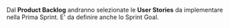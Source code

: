 Dal **Product Backlog** andranno selezionate le **User Stories** da implementare nella Prima Sprint.
E' da definire anche lo Sprint Goal.
